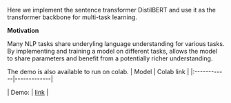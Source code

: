 Here we implement the sentence transformer DistilBERT and use it as the transformer backbone for multi-task learning. 



**Motivation**

Many NLP tasks share underyling language understanding for various tasks. By implementing and training a model on different tasks, allows the model to share parameters and benefit from a potentially richer understanding.

The demo is also available to run on colab.
| Model       | Colab link |
|:------------|-------------|

| Demo:    | [link](https://colab.research.google.com/drive/1E-Pi_kbkLe6qtk4q_fn0UYsie93BWJPF?usp=sharing) |





